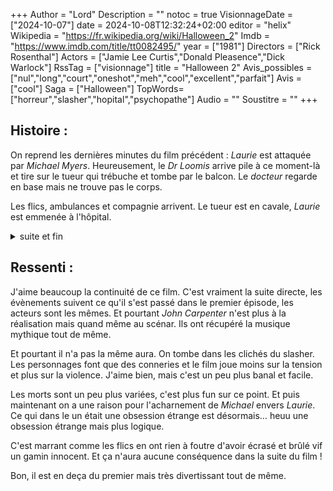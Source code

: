 +++
Author = "Lord"
Description = ""
notoc = true
VisionnageDate = ["2024-10-07"]
date = 2024-10-08T12:32:24+02:00
editor = "helix"
Wikipedia = "https://fr.wikipedia.org/wiki/Halloween_2"
Imdb = "https://www.imdb.com/title/tt0082495/"
year = ["1981"]
Directors = ["Rick Rosenthal"]
Actors = ["Jamie Lee Curtis","Donald Pleasence","Dick Warlock"]
RssTag = ["visionnage"]
title = "Halloween 2"
Avis_possibles = ["nul","long","court","oneshot","meh","cool","excellent","parfait"]
Avis = ["cool"] 
Saga = ["Halloween"]
TopWords=["horreur","slasher","hopital","psychopathe"]
Audio = ""
Soustitre = ""
+++
## Histoire : 
On reprend les dernières minutes du film précédent : *Laurie* est attaquée par *Michael Myers*.
Heureusement, le *Dr Loomis* arrive pile à ce moment-là et tire sur le tueur qui trébuche et tombe par le balcon.
Le *docteur* regarde en base mais ne trouve pas le corps.

Les flics, ambulances et compagnie arrivent.
Le tueur est en cavale, *Laurie* est emmenée à l'hôpital.

<details><summary>suite et fin</summary>

Personne ne trouve *Michael Myers*.
Trouver un homme avec un masque la nuit d'halloween n'est pas le plus aisé.
Les flics se retrouvent même à écraser involontairement un gars correspondant.
Mais l'accident de bagnole provoque un incendie et l'identification va nécessiter plus de temps.

Le *Dr Loomis* apprend quelque chose qui ne lui avait jamais été révélé pendant toutes ces années : oui, il a tué sa sœur à 6 ans mais il avait une autre sœur de seulement 2 ans à l'époque.
Ses parents étant morts dans un accident de voiture, la petite a été adoptée et a changé de nom mais *Michael Myers* semble être parfaitement au courant et bien décidé de la tuer.

D'ailleurs il est maintenant à l'hôpital et commence à se débarasser des quelques malheureux passant par-là.

Le *Docteur Loomis* arrive à l'hosto en avec *Laurie* ils affrontent à nouveau le psychopathe.
Ils finissent par faire péter des bouteilles de gaz près du serial killer.

Fin.

</details>

## Ressenti :
J'aime beaucoup la continuité de ce film.
C'est vraiment la suite directe, les évènements suivent ce qu'il s'est passé dans le premier épisode, les acteurs sont les mêmes.
Et pourtant *John Carpenter* n'est plus à la réalisation mais quand même au scénar.
Ils ont récupéré la musique mythique tout de même.

Et pourtant il n'a pas la même aura.
On tombe dans les clichés du slasher.
Les personnages font que des conneries et le film joue moins sur la tension et plus sur la violence.
J'aime bien, mais c'est un peu plus banal et facile.

Les morts sont un peu plus variées, c'est plus fun sur ce point.
Et puis maintenant on a une raison pour l'acharnement de *Michael* envers *Laurie*.
Ce qui dans le un était une obsession étrange est désormais… heuu une obsession étrange mais plus logique.

C'est marrant comme les flics en ont rien à foutre d'avoir écrasé et brûlé vif un gamin innocent.
Et ça n'aura aucune conséquence dans la suite du film !

Bon, il est en deça du premier mais très divertissant tout de même.
